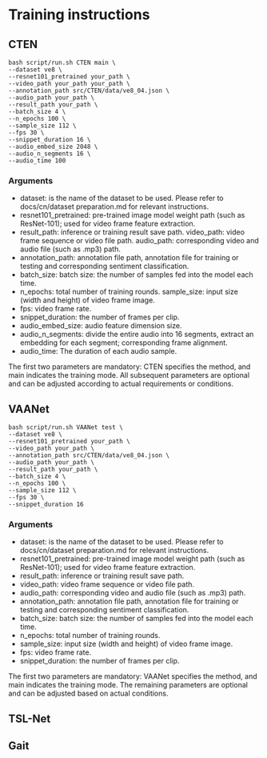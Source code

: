 # Training instructions

## CTEN

```
bash script/run.sh CTEN main \
--dataset ve8 \
--resnet101_pretrained your_path \
--video_path your_path your_path \
--annotation_path src/CTEN/data/ve8_04.json \
--audio_path your_path \
--result_path your_path \
--batch_size 4 \
--n_epochs 100 \
--sample_size 112 \
--fps 30 \
--snippet_duration 16 \
--audio_embed_size 2048 \
--audio_n_segments 16 \
--audio_time 100
```
### Arguments
- dataset: is the name of the dataset to be used. Please refer to docs/cn/dataset preparation.md for relevant instructions.
- resnet101_pretrained: pre-trained image model weight path (such as ResNet-101); used for video frame feature extraction.
- result_path: inference or training result save path.
video_path: video frame sequence or video file path.
audio_path: corresponding video and audio file (such as .mp3) path.
- annotation_path: annotation file path, annotation file for training or testing and corresponding sentiment classification.
- batch_size: batch size: the number of samples fed into the model each time.
- n_epochs: total number of training rounds.
sample_size: input size (width and height) of video frame image.
- fps: video frame rate.
- snippet_duration: the number of frames per clip.
- audio_embed_size: audio feature dimension size.
- audio_n_segments: divide the entire audio into 16 segments, extract an embedding for each segment; corresponding frame alignment.
- audio_time: The duration of each audio sample.


The first two parameters are mandatory: CTEN specifies the method, and main indicates the training mode. All subsequent parameters are optional and can be adjusted according to actual requirements or conditions.


## VAANet

```
bash script/run.sh VAANet test \
--dataset ve8 \
--resnet101_pretrained your_path \
--video_path your_path \
--annotation_path src/CTEN/data/ve8_04.json \
--audio_path your_path \
--result_path your_path \
--batch_size 4 \
--n_epochs 100 \
--sample_size 112 \
--fps 30 \
--snippet_duration 16 
```

### Arguments
- dataset: is the name of the dataset to be used. Please refer to docs/cn/dataset preparation.md for relevant instructions.
- resnet101_pretrained: pre-trained image model weight path (such as ResNet-101); used for video frame feature extraction.
- result_path: inference or training result save path.
- video_path: video frame sequence or video file path.
- audio_path: corresponding video and audio file (such as .mp3) path.
- annotation_path: annotation file path, annotation file for training or testing and corresponding sentiment classification.
- batch_size: batch size: the number of samples fed into the model each time.
- n_epochs: total number of training rounds.
- sample_size: input size (width and height) of video frame image.
- fps: video frame rate.
- snippet_duration: the number of frames per clip.

The first two parameters are mandatory: VAANet specifies the method, and main indicates the training mode. The remaining parameters are optional and can be adjusted based on actual conditions.


## TSL-Net
## Gait
